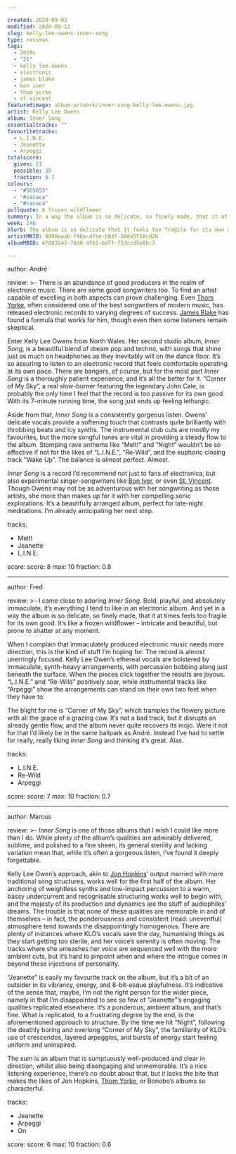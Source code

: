 ```yaml
---

created: 2020-09-02
modified: 2020-09-12
slug: kelly-lee-owens-inner-song
type: reviews
tags:
  - 2020s
  - "21"
  - kelly lee owens
  - electronic
  - james blake
  - bon iver
  - thom yorke
  - st vincent
featuredimage: album-artwork/inner-song-kelly-lee-owens.jpg
artist: Kelly Lee Owens
album: Inner Song
essentialtracks: ""
favouritetracks:
  - L.I.N.E.
  - Jeanette
  - Arpeggi
totalscore:
  given: 21
  possible: 30
  fraction: 0.7
colours:
  - "#565653"
  - "#cacaca"
  - "#cacaca"
pullquote: A frozen wildflower
summary: In a way the album is so delicate, so finely made, that it at times feels too fragile for its own good. It’s like a frozen wildflower - intricate and beautiful, but prone to shatter at any moment.
week: 246
blurb: The album is so delicate that it feels too fragile for its own good. It’s like a frozen wildflower - beautiful, but could shatter at any moment.
artistMBID: 9d88eaab-f90a-4fbe-b84f-20da5518cd26
albumMBID: 4f883542-76d0-4fb1-bd7f-f53ccd5e8bc3

---
```


author: André

review: >-
  There is an abundance of good producers in the realm of electronic music. There are some good songwriters too. To find an artist capable of excelling in both aspects can prove challenging. Even [Thom Yorke](https://audioxide.com/reviews/thom-yorke-the-eraser/), often considered one of the best songwriters of modern music, has released electronic records to varying degrees of success. [James Blake](https://audioxide.com/reviews/james-blake-assume-form/) has found a formula that works for him, though even then some listeners remain skeptical.

  Enter Kelly Lee Owens from North Wales. Her second studio album, *Inner Song*, is a beautiful blend of dream pop and techno, with songs that shine just as much on headphones as they inevitably will on the dance floor. It’s so assuring to listen to an electronic record that feels comfortable operating at its own pace. There are bangers, of course, but for the most part *Inner Song* is a thoroughly patient experience, and it’s all the better for it. “Corner of My Sky”, a real slow-burner featuring the legendary John Cale, is probably the only time I feel that the record is too passive for its own good. With its 7-minute running time, the song just ends up feeling lethargic.

  Aside from that, *Inner Song* is a consistently gorgeous listen. Owens’ delicate vocals provide a softening touch that contrasts quite brilliantly with throbbing beats and icy synths. The instrumental club cuts are mostly my favourites, but the more songful tunes are vital in providing a steady flow to the album. Stomping rave anthems like “Melt!” and “Night” wouldn’t be so effective if not for the likes of “L.I.N.E.”, “Re-Wild”, and the euphoric closing track “Wake Up”. The balance is almost perfect. Almost.

  *Inner Song* is a record I’d recommend not just to fans of electronica, but also experimental singer-songwriters like [Bon Iver](https://audioxide.com/reviews/bon-iver-22-a-million/), or even [St. Vincent](https://audioxide.com/reviews/st-vincent-masseduction/). Though Owens may not be as adventurous with her songwriting as those artists, she more than makes up for it with her compelling sonic explorations. It’s a beautifully arranged album, perfect for late-night meditations. I’m already anticipating her next step.

tracks:
  - Melt!
  - Jeanette
  - L.I.N.E.

score:
  score: 8
  max: 10
  fraction: 0.8

---

author: Fred

review: >-
  I came close to adoring *Inner Song*. Bold, playful, and absolutely immaculate, it’s everything I tend to like in an electronic album. And yet in a way the album is so delicate, so finely made, that it at times feels too fragile for its own good. It’s like a frozen wildflower – intricate and beautiful, but prone to shatter at any moment.

  When I complain that immaculately produced electronic music needs more direction, this is the kind of stuff I’m hoping for. The record is almost unerringly focused. Kelly Lee Owen’s ethereal vocals are bolstered by immaculate, synth-heavy arrangements, with percussion bobbing along just beneath the surface. When the pieces click together the results are joyous. “L.I.N.E.” and “Re-Wild” positively soar, while instrumental tracks like “Arpeggi” show the arrangements can stand on their own two feet when they have to.

  The blight for me is “Corner of My Sky”, which tramples the flowery picture with all the grace of a grazing cow. It’s not a bad track, but it disrupts an already gentle flow, and the album never quite recovers its mojo. Were it not for that I’d likely be in the same ballpark as André. Instead I’ve had to settle for really, really liking *Inner Song* and thinking it’s great. Alas.

tracks:
  - L.I.N.E.
  - Re-Wild
  - Arpeggi

score:
  score: 7
  max: 10
  fraction: 0.7

---

author: Marcus

review: >-
  *Inner Song* is one of those albums that I wish I could like more than I do. While plenty of the album’s qualities are admirably delivered, sublime, and polished to a fine sheen, its general sterility and lacking variation mean that, while it’s often a gorgeous listen, I’ve found it deeply forgettable.

  Kelly Lee Owen’s approach, akin to [Jon Hopkins](https://audioxide.com/reviews/jon-hopkins-singularity/)’ output married with more traditional song structures, works well for the first half of the album. Her anchoring of weightless synths and low-impact percussion to a warm, bassy undercurrent and recognisable structuring works well to begin with, and the majesty of its production and dynamics are the stuff of audiophiles’ dreams. The trouble is that none of these qualities are memorable in and of themselves – in fact, the ponderousness and consistent (read: uneventful) atmosphere tend towards the disappointingly homogenous. There are plenty of instances where KLO’s vocals save the day, humanising things as they start getting too sterile, and her voice’s serenity is often moving. The tracks where she unleashes her voice are sequenced well with the more ambient cuts, but it’s hard to pinpoint when and where the intrigue comes in beyond these injections of personality.

  “Jeanette” is easily my favourite track on the album, but it’s a bit of an outsider in its vibrancy, energy, and 8-bit-esque playfulness. It’s indicative of the sense that, maybe, I’m not the right person for the wider piece, namely in that I’m disappointed to see so few of “Jeanette”’s engaging qualities replicated elsewhere. It’s a ponderous, ambient album, and that’s fine. What is replicated, to a frustrating degree by the end, is the aforementioned approach to structure. By the time we hit “Night”, following the deathly boring and overlong “Corner of My Sky”, the familiarity of KLO’s use of crescendos, layered arpeggios, and bursts of energy start feeling uniform and uninspired.

  The sum is an album that is sumptuously well-produced and clear in direction, whilst also being disengaging and unmemorable. It’s a nice listening experience, there’s no doubt about that, but it lacks the bite that makes the likes of Jon Hopkins, [Thom Yorke](https://audioxide.com/reviews/thom-yorke-anima/), or Bonobo’s albums so characterful.

tracks:
  - Jeanette
  - Arpeggi
  - On

score:
  score: 6
  max: 10
  fraction: 0.6